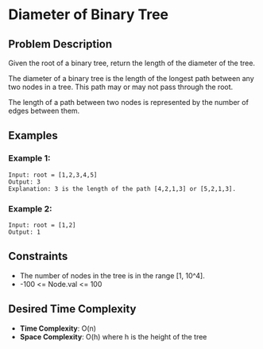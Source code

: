# Diameter of Binary Tree

## Problem Description

Given the root of a binary tree, return the length of the diameter of the tree.

The diameter of a binary tree is the length of the longest path between any two nodes in a tree. This path may or may not pass through the root.

The length of a path between two nodes is represented by the number of edges between them.

## Examples

### Example 1:

```
Input: root = [1,2,3,4,5]
Output: 3
Explanation: 3 is the length of the path [4,2,1,3] or [5,2,1,3].
```

### Example 2:

```
Input: root = [1,2]
Output: 1
```

## Constraints

- The number of nodes in the tree is in the range [1, 10^4].
- -100 <= Node.val <= 100

## Desired Time Complexity

- **Time Complexity**: O(n)
- **Space Complexity**: O(h) where h is the height of the tree

